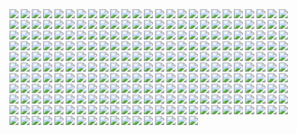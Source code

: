 <img src="001.PNG">
<img src="002.PNG">
<img src="003.PNG">
<img src="004.PNG">
<img src="005.PNG">
<img src="006.PNG">
<img src="007.PNG">
<img src="008.PNG">
<img src="009.PNG">
<img src="010.PNG">
<img src="011.PNG">
<img src="012.PNG">
<img src="013.PNG">
<img src="014.PNG">
<img src="015.PNG">
<img src="016.PNG">
<img src="017.PNG">
<img src="018.PNG">
<img src="019.PNG">
<img src="020.PNG">
<img src="021.PNG">
<img src="022.PNG">
<img src="023.PNG">
<img src="024.PNG">
<img src="025.PNG">
<img src="026.PNG">
<img src="027.PNG">
<img src="028.PNG">
<img src="029.PNG">
<img src="030.PNG">
<img src="031.PNG">
<img src="032.PNG">
<img src="033.PNG">
<img src="034.PNG">
<img src="035.PNG">
<img src="036.PNG">
<img src="037.PNG">
<img src="038.PNG">
<img src="039.PNG">
<img src="040.PNG">
<img src="041.PNG">
<img src="042.PNG">
<img src="043.PNG">
<img src="044.PNG">
<img src="045.PNG">
<img src="046.PNG">
<img src="047.PNG">
<img src="048.PNG">
<img src="049.PNG">
<img src="050.PNG">
<img src="051.PNG">
<img src="052.PNG">
<img src="053.PNG">
<img src="054.PNG">
<img src="055.PNG">
<img src="056.PNG">
<img src="057.PNG">
<img src="058.PNG">
<img src="059.PNG">
<img src="060.PNG">
<img src="061.PNG">
<img src="062.PNG">
<img src="063.PNG">
<img src="064.PNG">
<img src="065.PNG">
<img src="066.PNG">
<img src="067.PNG">
<img src="068.PNG">
<img src="069.PNG">
<img src="070.PNG">
<img src="071.PNG">
<img src="072.PNG">
<img src="073.PNG">
<img src="074.PNG">
<img src="075.PNG">
<img src="076.PNG">
<img src="077.PNG">
<img src="078.PNG">
<img src="079.PNG">
<img src="080.PNG">
<img src="081.PNG">
<img src="082.PNG">
<img src="083.PNG">
<img src="084.PNG">
<img src="085.PNG">
<img src="086.PNG">
<img src="087.PNG">
<img src="088.PNG">
<img src="089.PNG">
<img src="090.PNG">
<img src="091.PNG">
<img src="092.PNG">
<img src="093.PNG">
<img src="094.PNG">
<img src="095.PNG">
<img src="096.PNG">
<img src="097.PNG">
<img src="098.PNG">
<img src="099.PNG">
<img src="100.PNG">
<img src="101.PNG">
<img src="102.PNG">
<img src="103.PNG">
<img src="104.PNG">
<img src="105.PNG">
<img src="106.PNG">
<img src="107.PNG">
<img src="108.PNG">
<img src="109.PNG">
<img src="110.PNG">
<img src="111.PNG">
<img src="112.PNG">
<img src="113.PNG">
<img src="114.PNG">
<img src="115.PNG">
<img src="116.PNG">
<img src="117.PNG">
<img src="118.PNG">
<img src="119.PNG">
<img src="120.PNG">
<img src="121.PNG">
<img src="122.PNG">
<img src="123.PNG">
<img src="124.PNG">
<img src="125.PNG">
<img src="126.PNG">
<img src="127.PNG">
<img src="128.PNG">
<img src="129.PNG">
<img src="130.PNG">
<img src="131.PNG">
<img src="132.PNG">
<img src="133.PNG">
<img src="134.PNG">
<img src="135.PNG">
<img src="136.PNG">
<img src="137.PNG">
<img src="138.PNG">
<img src="139.PNG">
<img src="140.PNG">
<img src="141.PNG">
<img src="142.PNG">
<img src="143.PNG">
<img src="144.PNG">
<img src="145.PNG">
<img src="146.PNG">
<img src="147.PNG">
<img src="148.PNG">
<img src="149.PNG">
<img src="150.PNG">
<img src="151.PNG">
<img src="152.PNG">
<img src="153.PNG">
<img src="154.PNG">
<img src="155.PNG">
<img src="156.PNG">
<img src="157.PNG">
<img src="158.PNG">
<img src="159.PNG">
<img src="160.PNG">
<img src="161.PNG">
<img src="162.PNG">
<img src="163.PNG">
<img src="164.PNG">
<img src="165.PNG">
<img src="166.PNG">
<img src="167.PNG">
<img src="168.PNG">
<img src="169.PNG">
<img src="170.PNG">
<img src="171.PNG">
<img src="172.PNG">
<img src="173.PNG">
<img src="174.PNG">
<img src="175.PNG">
<img src="176.PNG">
<img src="177.PNG">
<img src="178.PNG">
<img src="179.PNG">
<img src="180.PNG">
<img src="181.PNG">
<img src="182.PNG">
<img src="183.PNG">
<img src="184.PNG">
<img src="185.PNG">
<img src="186.PNG">
<img src="187.PNG">
<img src="188.PNG">
<img src="189.PNG">
<img src="190.PNG">
<img src="191.PNG">
<img src="192.PNG">
<img src="193.PNG">
<img src="194.PNG">
<img src="195.PNG">
<img src="196.PNG">
<img src="197.PNG">
<img src="198.PNG">
<img src="199.PNG">
<img src="200.PNG">
<img src="201.PNG">
<img src="202.PNG">
<img src="203.PNG">
<img src="204.PNG">
<img src="205.PNG">
<img src="206.PNG">
<img src="207.PNG">
<img src="208.PNG">
<img src="209.PNG">
<img src="210.PNG">
<img src="211.PNG">
<img src="212.PNG">
<img src="213.PNG">
<img src="214.PNG">
<img src="215.PNG">
<img src="216.PNG">
<img src="217.PNG">
<img src="218.PNG">
<img src="219.PNG">
<img src="220.PNG">
<img src="221.PNG">
<img src="222.PNG">
<img src="223.PNG">
<img src="224.PNG">
<img src="225.PNG">
<img src="226.PNG">
<img src="227.PNG">
<img src="228.PNG">
<img src="229.PNG">
<img src="230.PNG">
<img src="231.PNG">
<img src="232.PNG">
<img src="233.PNG">
<img src="234.PNG">
<img src="235.PNG">
<img src="236.PNG">
<img src="237.PNG">
<img src="238.PNG">
<img src="239.PNG">
<img src="240.PNG">
<img src="241.PNG">
<img src="242.PNG">
<img src="243.PNG">
<img src="244.PNG">
<img src="245.PNG">
<img src="246.PNG">
<img src="247.PNG">
<img src="248.PNG">
<img src="249.PNG">
<img src="250.PNG">
<img src="251.PNG">
<img src="252.PNG">
<img src="253.PNG">
<img src="254.PNG">
<img src="255.PNG">
<img src="256.PNG">
<img src="257.PNG">
<img src="258.PNG">
<img src="259.PNG">
<img src="260.PNG">
<img src="261.PNG">
<img src="262.PNG">
<img src="263.PNG">
<img src="264.PNG">
<img src="265.PNG">
<img src="266.PNG">
<img src="267.PNG">
